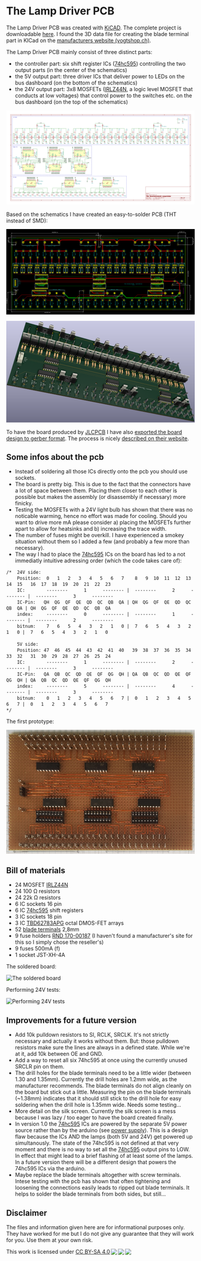 # The Lamp Driver PCB

The Lamp Driver PCB was created with [KiCAD](https://kicad-pcb.org/). The complete project is downloadable [here](files/LampDriver-Kicad.zip). I found the 3D data file for creating the blade terminal part in KICad on the [manufacturers website (vogtshop.ch)](https://www.vogtshop.ch/index.cfm?content=productData&Language=1&TreeID=BC533B35-D97E-46A2-872A-A3342E5C8212&sId=DEB33619-878B-4929-88BA-EDD863B07F05&sId=DEB33619-878B-4929-88BA-EDD863B07F05).

The Lamp Driver PCB mainly consist of three distinct parts:

- the controller part: six shift register ICs ([74hc595](https://microcontrollerslab.com/74hc595-shift-register-interfacing-arduino/)) controlling the two output parts (in the center of the schematics)
- the 5V output part: three driver ICs that deliver power to LEDs on the bus dashboard (on the bottom of the schematics)
- the 24V output part: 3x8 MOSFETs ([IRLZ44N](https://www.infineon.com/cms/en/product/power/mosfet/12v-300v-n-channel-power-mosfet/irlz44n/), a logic level MOSFET that conducts at low voltages) that control power to the switches etc. on the bus dashboard (on the top of the schematics)

![the schematics](images/LampDriverSchematics.png)

Based on the schematics I have created an easy-to-solder PCB (THT instead of SMD):

![the board](images/LampDriverBoard.png)


![the rendered pcb](images/LampDriverPCB.png)

To have the board produced by [JLCPCB](https://jlcpcb.com/) I have also [exported the board design to gerber format](files/LampDriverPCB_gerber.zip). The process is nicely [described on their website](https://support.jlcpcb.com/article/44-how-to-export-kicad-pcb-to-gerber-files).

## Some infos about the pcb

- Instead of soldering all those ICs directly onto the pcb you should use sockets.
- The board is pretty big. This is due to the fact that the connectors have a lot of space between them. Placing them closer to each other is possible but makes the assembly (or disassembly if necessary) more finicky.
- Testing the MOSFETs with a 24V light bulb has shown that there was no noticable warming, hence no effort was made for cooling. Should you want to drive more mA please consider a) placing the MOSFETs further apart to allow for heatsinks and b) increasing the trace width.
- The number of fuses might be overkill. I have experienced a smokey situation without them so I added a few (and probably a few more than necessary).
- The way I had to place the [74hc595](https://microcontrollerslab.com/74hc595-shift-register-interfacing-arduino/) ICs on the board has led to a not immediatly intuitive adressing order (which the code takes care of):

```
/*  24V side:
    Position:  0   1   2   3   4   5   6   7    8   9  10  11  12  13  14  15   16  17  18  19  20  21  22  23
    IC:        --------      1      -------- |  --------      2      -------- |  --------      3      --------
    IC-Pin:   QH  QG  QF  QE  QD  QC  QB  QA | QH  QG  QF  QE  QD  QC  QB  QA | QH  QG  QF  QE  QD  QC  QB  QA
    index:     --------      0      -------- |  --------      1      -------- |  --------      2      --------
    bitnum:    7   6   5   4   3   2   1   0 |  7   6   5   4   3   2   1   0 |  7   6   5   4   3   2   1   0 

    5V side:
    Position: 47  46  45  44  43  42  41  40   39  38  37  36  35  34  33  32   31  30  29  28  27  26  25  24
    IC:        --------      1      -------- |  --------      2      -------- |  --------      3      --------
    IC-Pin:   QA  QB  QC  QD  QE  QF  QG  QH | QA  QB  QC  QD  QE  QF  QG  QH | QA  QB  QC  QD  QE  QF  QG  QH
    index:     --------      5      -------- |  --------      4      -------- |  --------      3      --------
    bitnum:    0   1   2   3   4   5   6   7 |  0   1   2   3   4   5   6   7 |  0   1   2   3   4   5   6   7 
*/
```

The first prototype:

![The first prototype](images/prototype.png)

## Bill of materials

- 24 MOSFET [IRLZ44N](https://www.infineon.com/cms/en/product/power/mosfet/12v-300v-n-channel-power-mosfet/irlz44n/)
- 24 100 Ω resistors
- 24 22k Ω resistors
-  6 IC sockets 16 pin
-  6 IC [74hc595](https://microcontrollerslab.com/74hc595-shift-register-interfacing-arduino/) shift registers
-  3 IC sockets 18 pin
-  3 IC [TBD62783APG](https://toshiba.semicon-storage.com/info/docget.jsp?did=35900) octal DMOS-FET arrays
- 52 [blade terminals](https://www.vogtshop.ch/index.cfm?content=productData&Language=1&TreeID=BC533B35-D97E-46A2-872A-A3342E5C8212&sId=DEB33619-878B-4929-88BA-EDD863B07F05&sId=DEB33619-878B-4929-88BA-EDD863B07F05) 2,8mm
-  9 fuse holders [RND 170-00187](https://www.reichelt.de/sicherungshalter-fuer-5-x-20-mm-250-v-10-a-beige-rnd-170-00187-p253172.html?CCOUNTRY=445&LANGUAGE=de) (I haven't found a manufacturer's site for this so I simply chose the reseller's)
-  9 fuses 500mA (f)
-  1 socket JST-XH-4A

The soldered board:

![The soldered board](images/soldered.png)

Performing 24V tests:

![Performing 24V tests](images/testing.png)

## Improvements for a future version

- Add 10k pulldown resistors to SI, RCLK, SRCLK. It's not strictly necessary and actually it works without them. But: those pulldown resistors make sure the lines are always in a defined state. While we're at it, add 10k between OE and GND.
- Add a way to reset all six 74hc595 at once using the currently unused SRCLR pin on them.
- The drill holes for the blade terminals need to be a little wider (between 1.30 and 1.35mm). Currently the drill holes are 1.2mm wide, as the manufacturer recommends. The blade terminals do not align cleanly on the board but stick out a little.  Measuring the pin on the blade terminals (~1.38mm) indicates that it should still stick to the drill hole for easy soldering when the drill hole is 1.35mm wide. Needs some testing...
- More detail on the silk screen. Currently the silk screen is a mess because I was lazy / too eager to have the board created finally.
- In version 1.0 the [74hc595](https://microcontrollerslab.com/74hc595-shift-register-interfacing-arduino/) ICs are powered by the separate 5V power source rather than by the arduino (see [power supply](../powersupply/powersupply.md)). This is a design flaw because the ICs AND the lamps (both 5V and 24V) get powered up simultanously. The state of the 74hc595 is not defined at that very moment and there is no way to set all the [74hc595](https://microcontrollerslab.com/74hc595-shift-register-interfacing-arduino/) output pins to LOW. In effect that might lead to a brief flashing of at least some of the lamps. In a future version there will be a different design that powers the 74hc595 ICs via the arduino.
- Maybe replace the blade terminals altogether with screw terminals. Intese testing with the pcb has shown that often tightening and loosening the connections easily leads to ripped out blade terminals. It helps to solder the blade terminals from both sides, but still...

## Disclaimer

The files and information given here are for informational purposes only. They have worked for me but I do not give any guarantee that they will work for you. Use them at your own risk.

<p xmlns:dct="http://purl.org/dc/terms/" xmlns:cc="http://creativecommons.org/ns#" class="license-text">This work   is licensed under <a rel="license" href="https://creativecommons.org/licenses/by-sa/4.0">CC BY-SA 4.0<img style="height:22px!important;margin-left:3px;vertical-align:text-bottom;" src="https://mirrors.creativecommons.org/presskit/icons/cc.svg?ref=chooser-v1" /><img style="height:22px!important;margin-left:3px;vertical-align:text-bottom;" src="https://mirrors.creativecommons.org/presskit/icons/by.svg?ref=chooser-v1" /><img style="height:22px!important;margin-left:3px;vertical-align:text-bottom;" src="https://mirrors.creativecommons.org/presskit/icons/sa.svg?ref=chooser-v1" /></a></p>